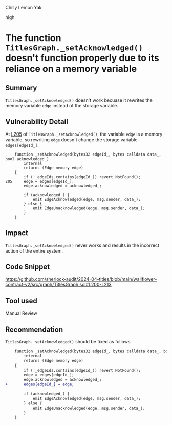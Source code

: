 Chilly Lemon Yak

high

# The function `TitlesGraph._setAcknowledged()` doesn't function properly due to its reliance on a memory variable

## Summary

`TitlesGraph._setAcknowledged()` doesn't work becuase it rewrites the memory variable `edge` instead of the storage variable.

## Vulnerability Detail

At [L205](https://github.com/sherlock-audit/2024-04-titles/blob/main/wallflower-contract-v2/src/graph/TitlesGraph.sol#L205) of `TitlesGraph._setAcknowledged()`, the variable `edge` is a memory variable, so rewriting `edge` doesn't change the storage variable `edges[edgeId_]`.

```solidity
    function _setAcknowledged(bytes32 edgeId_, bytes calldata data_, bool acknowledged_)
        internal
        returns (Edge memory edge)
    {
        if (!_edgeIds.contains(edgeId_)) revert NotFound();
205     edge = edges[edgeId_];
        edge.acknowledged = acknowledged_;

        if (acknowledged_) {
            emit EdgeAcknowledged(edge, msg.sender, data_);
        } else {
            emit EdgeUnacknowledged(edge, msg.sender, data_);
        }
    }
```

## Impact

`TitlesGraph._setAcknowledged()` never works and results in the incorrect action of the entire system.

## Code Snippet

https://github.com/sherlock-audit/2024-04-titles/blob/main/wallflower-contract-v2/src/graph/TitlesGraph.sol#L200-L213

## Tool used

Manual Review

## Recommendation

`TitlesGraph._setAcknowledged()` should be fixed as follows.

```diff
    function _setAcknowledged(bytes32 edgeId_, bytes calldata data_, bool acknowledged_)
        internal
        returns (Edge memory edge)
    {
        if (!_edgeIds.contains(edgeId_)) revert NotFound();
        edge = edges[edgeId_];
        edge.acknowledged = acknowledged_;
+       edges[edgeId_] = edge;

        if (acknowledged_) {
            emit EdgeAcknowledged(edge, msg.sender, data_);
        } else {
            emit EdgeUnacknowledged(edge, msg.sender, data_);
        }
    }
```